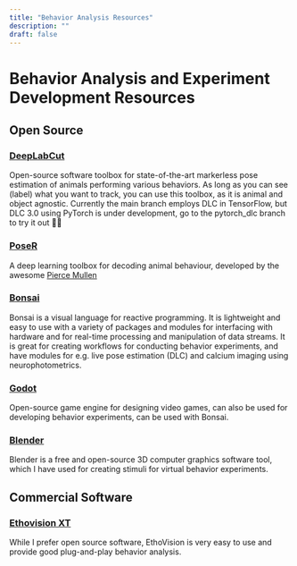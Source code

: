 ```yaml
---
title: "Behavior Analysis Resources"
description: ""
draft: false
---
```


# Behavior Analysis and Experiment Development Resources

## Open Source

### [DeepLabCut](https://github.com/DeepLabCut/DeepLabCut)

Open-source software toolbox for state-of-the-art markerless pose estimation of animals performing various behaviors. As long as you can see (label) what you want to track, you can use this toolbox, as it is animal and object agnostic. Currently the main branch employs DLC in TensorFlow, but DLC 3.0 using PyTorch is under development, go to the pytorch_dlc branch to try it out 💪🏼

### [PoseR](https://www.napari-hub.org/plugins/PoseR-napari)

A deep learning toolbox for decoding animal behaviour, developed by the awesome [Pierce Mullen](https://www.st-andrews.ac.uk/psychology-neuroscience/people/pnm1/)

### [Bonsai](https://bonsai-rx.org)

Bonsai is a visual language for reactive programming. It is lightweight and easy to use with a variety of packages and modules for interfacing with hardware and for real-time processing and manipulation of data streams. It is great for creating workflows for conducting behavior experiments, and have modules for e.g. live pose estimation (DLC) and calcium imaging using neurophotometrics.

### [Godot](https://godotengine.org)

Open-source game engine for designing video games, can also be used for developing behavior experiments, can be used with Bonsai.

### [Blender](https://www.blender.org)

Blender is a free and open-source 3D computer graphics software tool, which I have used for creating stimuli for virtual behavior experiments.

## Commercial Software

### [Ethovision XT](https://www.noldus.com/ethovision-xt)
While I prefer open source software, EthoVision is very easy to use and provide good plug-and-play behavior analysis.